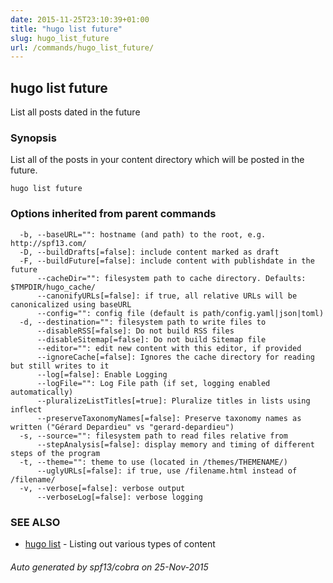 ```yaml
---
date: 2015-11-25T23:10:39+01:00
title: "hugo list future"
slug: hugo_list_future
url: /commands/hugo_list_future/
---
```

## hugo list future

List all posts dated in the future

### Synopsis


List all of the posts in your content directory which will be
posted in the future.

```
hugo list future
```

### Options inherited from parent commands

```
  -b, --baseURL="": hostname (and path) to the root, e.g. http://spf13.com/
  -D, --buildDrafts[=false]: include content marked as draft
  -F, --buildFuture[=false]: include content with publishdate in the future
      --cacheDir="": filesystem path to cache directory. Defaults: $TMPDIR/hugo_cache/
      --canonifyURLs[=false]: if true, all relative URLs will be canonicalized using baseURL
      --config="": config file (default is path/config.yaml|json|toml)
  -d, --destination="": filesystem path to write files to
      --disableRSS[=false]: Do not build RSS files
      --disableSitemap[=false]: Do not build Sitemap file
      --editor="": edit new content with this editor, if provided
      --ignoreCache[=false]: Ignores the cache directory for reading but still writes to it
      --log[=false]: Enable Logging
      --logFile="": Log File path (if set, logging enabled automatically)
      --pluralizeListTitles[=true]: Pluralize titles in lists using inflect
      --preserveTaxonomyNames[=false]: Preserve taxonomy names as written ("Gérard Depardieu" vs "gerard-depardieu")
  -s, --source="": filesystem path to read files relative from
      --stepAnalysis[=false]: display memory and timing of different steps of the program
  -t, --theme="": theme to use (located in /themes/THEMENAME/)
      --uglyURLs[=false]: if true, use /filename.html instead of /filename/
  -v, --verbose[=false]: verbose output
      --verboseLog[=false]: verbose logging
```

### SEE ALSO
* [hugo list](/commands/hugo_list/)	 - Listing out various types of content

###### Auto generated by spf13/cobra on 25-Nov-2015

